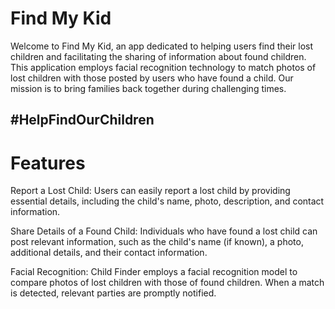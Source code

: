 #  Find My Kid

Welcome to Find My Kid, an app dedicated to helping users find their lost children and facilitating the sharing of information about found children. This application employs facial recognition technology to match photos of lost children with those posted by users who have found a child. Our mission is to bring families back together during challenging times.

## #HelpFindOurChildren

# Features

Report a Lost Child: Users can easily report a lost child by providing essential details, including the child's name, photo, description, and contact information.

Share Details of a Found Child: Individuals who have found a lost child can post relevant information, such as the child's name (if known), a photo, additional details, and their contact information.

Facial Recognition: Child Finder employs a facial recognition model to compare photos of lost children with those of found children. When a match is detected, relevant parties are promptly notified.
